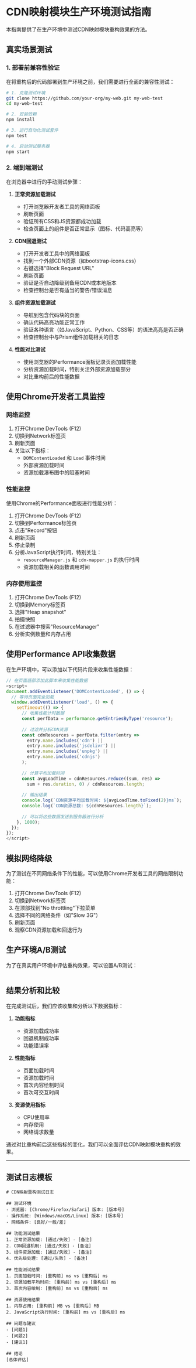 # CDN映射模块生产环境测试指南

本指南提供了在生产环境中测试CDN映射模块重构效果的方法。

## 真实场景测试

### 1. 部署前兼容性验证

在将重构后的代码部署到生产环境之前，我们需要进行全面的兼容性测试：

```bash
# 1. 克隆测试环境
git clone https://github.com/your-org/my-web.git my-web-test
cd my-web-test

# 2. 安装依赖
npm install

# 3. 运行自动化测试套件
npm test

# 4. 启动测试服务器
npm start
```

### 2. 端到端测试

在浏览器中进行的手动测试步骤：

1. **正常资源加载测试**
   - 打开浏览器开发者工具的网络面板
   - 刷新页面
   - 验证所有CSS和JS资源都成功加载
   - 检查页面上的组件是否正常显示（图标、代码高亮等）

2. **CDN回退测试**
   - 打开开发者工具中的网络面板
   - 找到一个外部CDN资源（如bootstrap-icons.css）
   - 右键选择"Block Request URL"
   - 刷新页面
   - 验证是否自动降级到备用CDN或本地版本
   - 检查控制台是否有适当的警告/错误消息

3. **组件资源加载测试**
   - 导航到包含代码块的页面
   - 确认代码高亮功能正常工作
   - 验证各种语言（如JavaScript、Python、CSS等）的语法高亮是否正确
   - 检查控制台中与Prism组件加载相关的日志

4. **性能对比测试**
   - 使用浏览器的Performance面板记录页面加载性能
   - 分析资源加载时间，特别关注外部资源加载部分
   - 对比重构前后的性能数据

## 使用Chrome开发者工具监控

### 网络监控

1. 打开Chrome DevTools (F12)
2. 切换到Network标签页
3. 刷新页面
4. 关注以下指标：
   - `DOMContentLoaded` 和 `Load` 事件时间
   - 外部资源加载时间
   - 资源加载瀑布图中的阻塞时间

### 性能监控

使用Chrome的Performance面板进行性能分析：

1. 打开Chrome DevTools (F12)
2. 切换到Performance标签页
3. 点击"Record"按钮
4. 刷新页面
5. 停止录制
6. 分析JavaScript执行时间，特别关注：
   - `resourceManager.js` 和 `cdn-mapper.js` 的执行时间
   - 资源加载相关的函数调用时间

### 内存使用监控

1. 打开Chrome DevTools (F12)
2. 切换到Memory标签页
3. 选择"Heap snapshot"
4. 拍摄快照
5. 在过滤器中搜索"ResourceManager"
6. 分析实例数量和内存占用

## 使用Performance API收集数据

在生产环境中，可以添加以下代码片段来收集性能数据：

```javascript
// 在页面底部添加此脚本来收集性能数据
<script>
document.addEventListener('DOMContentLoaded', () => {
  // 等待页面完全加载
  window.addEventListener('load', () => {
    setTimeout(() => {
      // 收集性能计时数据
      const perfData = performance.getEntriesByType('resource');
      
      // 过滤并分析CDN资源
      const cdnResources = perfData.filter(entry => 
        entry.name.includes('cdn') || 
        entry.name.includes('jsdelivr') || 
        entry.name.includes('unpkg') || 
        entry.name.includes('cdnjs')
      );
      
      // 计算平均加载时间
      const avgLoadTime = cdnResources.reduce((sum, res) => 
        sum + res.duration, 0) / cdnResources.length;
      
      // 输出结果
      console.log(`CDN资源平均加载时间: ${avgLoadTime.toFixed(2)}ms`);
      console.log(`CDN资源总数: ${cdnResources.length}`);
      
      // 可以将这些数据发送到服务器进行分析
    }, 1000);
  });
});
</script>
```

## 模拟网络降级

为了测试在不同网络条件下的性能，可以使用Chrome开发者工具的网络限制功能：

1. 打开Chrome DevTools (F12)
2. 切换到Network标签页
3. 在顶部找到"No throttling"下拉菜单
4. 选择不同的网络条件（如"Slow 3G"）
5. 刷新页面
6. 观察CDN资源加载和回退行为

## 生产环境A/B测试

为了在真实用户环境中评估重构效果，可以设置A/B测试：

```javascript
```

## 结果分析和比较

在完成测试后，我们应该收集和分析以下数据指标：

1. **功能指标**
   - 资源加载成功率
   - 回退机制成功率
   - 功能错误率

2. **性能指标**
   - 页面加载时间
   - 资源加载时间
   - 首次内容绘制时间
   - 首次可交互时间

3. **资源使用指标**
   - CPU使用率
   - 内存使用
   - 网络请求数量

通过对比重构前后这些指标的变化，我们可以全面评估CDN映射模块重构的效果。

---

## 测试日志模板

```
# CDN映射重构测试日志

## 测试环境
- 浏览器: [Chrome/Firefox/Safari] 版本: [版本号]
- 操作系统: [Windows/macOS/Linux] 版本: [版本号]
- 网络条件: [良好/一般/差]

## 功能测试结果
1. 正常资源加载: [通过/失败] - [备注]
2. CDN回退机制: [通过/失败] - [备注]
3. 组件资源加载: [通过/失败] - [备注]
4. 优先级处理: [通过/失败] - [备注]

## 性能测试结果
1. 页面加载时间: [重构前] ms vs [重构后] ms
2. 资源加载平均时间: [重构前] ms vs [重构后] ms
3. 首次内容绘制: [重构前] ms vs [重构后] ms

## 资源使用结果
1. 内存占用: [重构前] MB vs [重构后] MB
2. JavaScript执行时间: [重构前] ms vs [重构后] ms

## 问题与建议
- [问题1]
- [问题2]
- [建议1]

## 结论
[总体评估] 